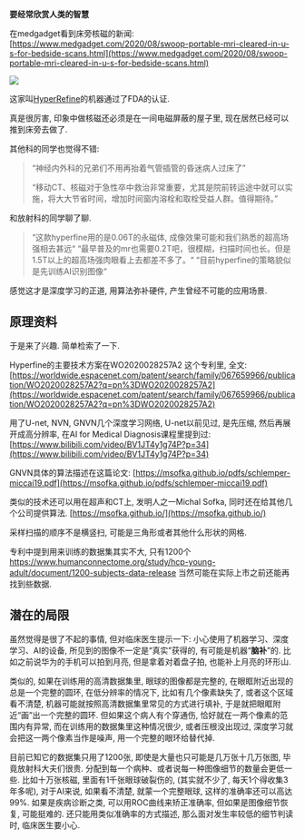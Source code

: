 <!--
.. title: 学习床旁核磁的知识
.. slug: learn-sth-about-bedside-MRI
.. date: 2020-8-18 12:00 UTC+08:00
.. tags:
.. category:
.. link:
.. description:
.. type: text
-->

**要经常欣赏人类的智慧**

在medgadget看到床旁核磁的新闻: [https://www.medgadget.com/2020/08/swoop-portable-mri-cleared-in-u-s-for-bedside-scans.html](https://www.medgadget.com/2020/08/swoop-portable-mri-cleared-in-u-s-for-bedside-scans.html)

![](https://www.medgadget.com/wp-content/uploads/2020/08/hyperfine.jpg)

这家叫[HyperRefine](https://www.hyperfine.io/)的机器通过了FDA的认证. 

真是很厉害, 印象中做核磁还必须是在一间电磁屏蔽的屋子里, 现在居然已经可以推到床旁去做了. 

其他科的同学也觉得不错:
> “神经内外科的兄弟们不用再抬着气管插管的昏迷病人过床了”
> 
>  “移动CT、核磁对于急性卒中救治非常重要，尤其是院前转运途中就可以实施，将大大节省时间，增加时间窗内溶栓和取栓受益人群。值得期待。”

和放射科的同学聊了聊. 

> “这款hyperfine用的是0.06T的永磁体, 成像效果可能和我们熟悉的超高场强相去甚远“
> “最早普及的mr也需要0.2T吧，很模糊，扫描时间也长。但是1.5T以上的超高场强肉眼看上去都差不多了。“
> “目前hyperfine的策略貌似是先训练AI识别图像“

感觉这才是深度学习的正道, 用算法弥补硬件, 产生曾经不可能的应用场景.

## 原理资料

于是来了兴趣. 简单检索了一下. 

Hyperfine的主要技术方案在WO2020028257A2 这个专利里, 
全文:
[https://worldwide.espacenet.com/patent/search/family/067659966/publication/WO2020028257A2?q=pn%3DWO2020028257A2](https://worldwide.espacenet.com/patent/search/family/067659966/publication/WO2020028257A2?q=pn%3DWO2020028257A2)

用了U-net, NVN, GNVN几个深度学习网络, U-net以前见过, 是先压缩, 然后再展开成高分辨率, 在AI for Medical Diagnosis课程里提到过:  [https://www.bilibili.com/video/BV1JT4y1g74P?p=34](https://www.bilibili.com/video/BV1JT4y1g74P?p=34)

GNVN具体的算法描述在这篇论文: [https://msofka.github.io/pdfs/schlemper-miccai19.pdf](https://msofka.github.io/pdfs/schlemper-miccai19.pdf)

类似的技术还可以用在超声和CT上, 发明人之一Michal Sofka, 同时还在给其他几个公司提供算法. [https://msofka.github.io/](https://msofka.github.io/)

采样扫描的顺序不是横竖扫, 可能是三角形或者其他什么形状的网格.

专利中提到用来训练的数据集其实不大, 只有1200个 https://www.humanconnectome.org/study/hcp-young-adult/document/1200-subjects-data-release 当然可能在实际上市之前还能再找到些数据. 

## 潜在的局限

虽然觉得是很了不起的事情, 但对临床医生提示一下: 小心使用了机器学习、深度学习、AI的设备, 所见到的图像不一定是“真实”获得的, 有可能是机器“**脑补**”的. 比如之前说华为的手机可以拍到月亮, 但是拿着对着盘子拍, 也能补上月亮的环形山. 

类似的, 如果在训练用的高清数据集里, 眼球的图像都是完整的, 在眼眶附近出现的总是一个完整的圆环, 在低分辨率的情况下, 比如有几个像素缺失了, 或者这个区域看不清楚, 机器可能就按照高清数据集里常见的方式进行填补, 于是就把眼眶附近“画”出一个完整的圆环. 但如果这个病人有个穿通伤, 恰好就在一两个像素的范围内有异常, 而在训练用的数据集里这种情况很少, 或者压根没出现过, 深度学习就会把这一两个像素当作是噪声, 用一个完整的眼环给替代掉.

目前已知它的数据集只用了1200张, 即使是大量也只可能是几万张十几万张图, 毕竟放射科大夫们很贵. 分配到每一个病种、或者说每一种图像细节的数量会更低一些. 比如十万张核磁, 里面有1千张眼球破裂伤的, (其实就不少了, 每天1个得收集3年多呢), 对于AI来说, 如果看不清楚, 就蒙一个完整眼球, 这样的准确率还可以高达99%. 如果是疾病诊断之类, 可以用ROC曲线来矫正准确率, 但如果是图像细节恢复, 可能挺难的. 还只能用类似准确率的方式描述, 那么面对发生率较低的细节判读时, 临床医生要小心. 